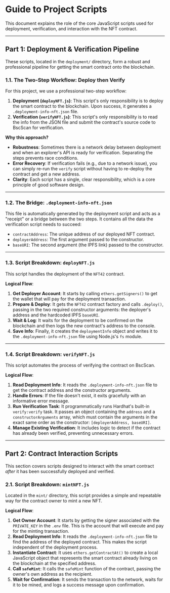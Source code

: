 # Guide to Project Scripts

This document explains the role of the core JavaScript scripts used for deployment, verification, and interaction with the NFT contract.

---

## Part 1: Deployment & Verification Pipeline

These scripts, located in the `deployment/` directory, form a robust and professional pipeline for getting the smart contract onto the blockchain.

### 1.1. The Two-Step Workflow: Deploy then Verify

For this project, we use a professional two-step workflow:

1.  **Deployment (`deployNFT.js`)**: This script's only responsibility is to deploy the smart contract to the blockchain. Upon success, it generates a `.deployment-info-nft.json` file.
2.  **Verification (`verifyNFT.js`)**: This script's only responsibility is to read the info from the JSON file and submit the contract's source code to BscScan for verification.

**Why this approach?**
-   **Robustness**: Sometimes there is a network delay between deployment and when an explorer's API is ready for verification. Separating the steps prevents race conditions.
-   **Error Recovery**: If verification fails (e.g., due to a network issue), you can simply re-run the `verify` script without having to re-deploy the contract and get a new address.
-   **Clarity**: Each script has a single, clear responsibility, which is a core principle of good software design.

---

### 1.2. The Bridge: `.deployment-info-nft.json`

This file is automatically generated by the deployment script and acts as a "receipt" or a bridge between the two steps. It contains all the data the verification script needs to succeed:

-   `contractAddress`: The unique address of our deployed NFT contract.
-   `deployerAddress`: The first argument passed to the constructor.
-   `baseURI`: The second argument (the IPFS link) passed to the constructor.

---

### 1.3. Script Breakdown: `deployNFT.js`

This script handles the deployment of the `NFT42` contract.

**Logical Flow**:
1.  **Get Deployer Account**: It starts by calling `ethers.getSigners()` to get the wallet that will pay for the deployment transaction.
2.  **Prepare & Deploy**: It gets the `NFT42` contract factory and calls `.deploy()`, passing in the two required constructor arguments: the deployer's address and the hardcoded IPFS `baseURI`.
3.  **Wait & Log**: It waits for the deployment to be confirmed on the blockchain and then logs the new contract's address to the console.
4.  **Save Info**: Finally, it creates the `deploymentInfo` object and writes it to the `.deployment-info-nft.json` file using Node.js's `fs` module.

---

### 1.4. Script Breakdown: `verifyNFT.js`

This script automates the process of verifying the contract on BscScan.

**Logical Flow**:
1.  **Read Deployment Info**: It reads the `.deployment-info-nft.json` file to get the contract address and the constructor arguments.
2.  **Handle Errors**: If the file doesn't exist, it exits gracefully with an informative error message.
3.  **Run Verification Task**: It programmatically runs Hardhat's built-in `verify:verify` task. It passes an object containing the `address` and a `constructorArguments` array, which must contain the arguments in the exact same order as the constructor: `[deployerAddress, baseURI]`.
4.  **Manage Existing Verification**: It includes logic to detect if the contract has already been verified, preventing unnecessary errors.

---

## Part 2: Contract Interaction Scripts

This section covers scripts designed to interact with the smart contract *after* it has been successfully deployed and verified.

### 2.1. Script Breakdown: `mintNFT.js`

Located in the `mint/` directory, this script provides a simple and repeatable way for the contract owner to mint a new NFT.

**Logical Flow**:
1.  **Get Owner Account**: It starts by getting the signer associated with the `PRIVATE_KEY` in the `.env` file. This is the account that will execute and pay for the minting transaction.
2.  **Read Deployment Info**: It reads the `.deployment-info-nft.json` file to find the address of the deployed contract. This makes the script independent of the deployment process.
3.  **Instantiate Contract**: It uses `ethers.getContractAt()` to create a local JavaScript object that represents the smart contract already living on the blockchain at the specified address.
4.  **Call `safeMint`**: It calls the `safeMint` function of the contract, passing the owner's own address as the recipient.
5.  **Wait for Confirmation**: It sends the transaction to the network, waits for it to be mined, and logs a success message upon confirmation.
